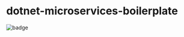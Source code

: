 # dotnet-microservices-boilerplate

![badge](https://img.shields.io/endpoint?url=https://gist.githubusercontent.com/sergiotjshg/59a4ea4011e1e9c3cc98bb08bfc5e1cc/raw/code-coverage.json)
